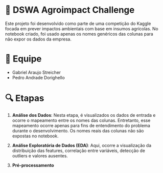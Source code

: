 # 🌱 DSWA Agroimpact Challenge

Este projeto foi desenvolvido como parte de uma competição do Kaggle focada em prever impactos ambientais com base em insumos agrícolas. No notebook criado, foi usado apenas os nomes genéricos das colunas para não expor os dados da empresa.

# 👥 Equipe
* Gabriel Araujo Streicher
* Pedro Andrade Dorighello

# 🔍 Etapas

1. **Análise dos Dados**:
  Nesta etapa, é visualizados os dados de entrada e ocorre o mapeamento entre os nomes das colunas. Entretanto, esse mapeamento ocorre apenas para fins de entendimento do problema durante o desenvolvimento. Os nomes reais das colunas não são expostas no notebook.

2. **Análise Exploratória de Dados (EDA)**:
  Aqui, ocorre a visualização da distribuição das features, correlação entre variáveis, detecção de outliers e valores ausentes.

3. **Pré-processamento**
   
 

